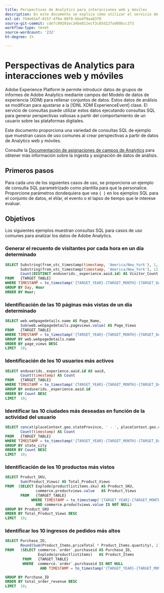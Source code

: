 ```yaml
---
title: Perspectivas de Analytics para interacciones web y móviles
description: En este documento se explica cómo utilizar el servicio de consultas para crear perspectivas procesables a partir de los datos de Adobe Analytics ingeridos.
exl-id: f64e61ef-0157-4f0a-88f8-bbe4f9aa83f0
source-git-commit: cde7c99291ec34be811ecf3c85d12fad09bcc373
workflow-type: tm+mt
source-wordcount: '232'
ht-degree: 1%

---
```


# Perspectivas de Analytics para interacciones web y móviles

Adobe Experience Platform le permite introducir datos de grupos de informes de Adobe Analytics mediante campos del Modelo de datos de experiencia (XDM) para rellenar conjuntos de datos. Estos datos de análisis se modifican para ajustarse a la [!DNL XDM ExperienceEvent] clase. El servicio de consultas puede utilizar estos datos ejecutando consultas SQL para generar perspectivas valiosas a partir del comportamiento de un usuario sobre las plataformas digitales.

Este documento proporciona una variedad de consultas SQL de ejemplo que muestran casos de uso comunes al crear perspectivas a partir de datos de Analytics web y móviles.

Consulte la [Documentación de asignaciones de campos de Analytics](../../sources/connectors/adobe-applications/mapping/analytics.md) para obtener más información sobre la ingesta y asignación de datos de análisis.

## Primeros pasos

Para cada uno de los siguientes casos de uso, se proporciona un ejemplo de consulta SQL parametrizado como plantilla para que la personalice. Proporcione parámetros dondequiera que vea `{ }` en los ejemplos SQL para el conjunto de datos, el eVar, el evento o el lapso de tiempo que le interese evaluar.

## Objetivos

Los siguientes ejemplos muestran consultas SQL para casos de uso comunes para analizar los datos de Adobe Analytics.

### Generar el recuento de visitantes por cada hora en un día determinado

```sql
SELECT Substring(from_utc_timestamp(timestamp, 'America/New_York'), 1, 10) AS Day,
       Substring(from_utc_timestamp(timestamp, 'America/New_York'), 12, 2) AS Hour,
       Count(DISTINCT enduserids._experience.aaid.id) AS Visitor_Count
FROM   {TARGET_TABLE}
WHERE TIMESTAMP = to_timestamp('{TARGET_YEAR}-{TARGET_MONTH}-{TARGET_DAY}')
GROUP BY Day, Hour
ORDER BY Hour;
```

### Identificación de las 10 páginas más vistas de un día determinado

```SQL
SELECT web.webpagedetails.name AS Page_Name,
       Sum(web.webpagedetails.pageviews.value) AS Page_Views
FROM   {TARGET_TABLE}
WHERE TIMESTAMP = to_timestamp('{TARGET_YEAR}-{TARGET_MONTH}-{TARGET_DAY}')
GROUP BY web.webpagedetails.name
ORDER BY page_views DESC
LIMIT  10;
```

### Identificación de los 10 usuarios más activos

```sql
SELECT enduserids._experience.aaid.id AS aaid,
       Count(timestamp) AS Count
FROM   {TARGET_TABLE}
WHERE TIMESTAMP = to_timestamp('{TARGET_YEAR}-{TARGET_MONTH}-{TARGET_DAY}')
GROUP BY enduserids._experience.aaid.id
ORDER BY Count DESC
LIMIT  10;
```

### Identificar las 10 ciudades más deseadas en función de la actividad del usuario

```sql
SELECT concat(placeContext.geo.stateProvince, ' - ', placeContext.geo.city) AS state_city,
       Count(timestamp) AS Count
FROM   {TARGET_TABLE}
WHERE TIMESTAMP = to_timestamp('{TARGET_YEAR}-{TARGET_MONTH}-{TARGET_DAY}')
GROUP BY state_city
ORDER BY Count DESC
LIMIT  10;
```

### Identificación de los 10 productos más vistos

```sql
SELECT Product_SKU,
       Sum(Product_Views) AS Total_Product_Views
FROM  (SELECT Explode(productlistitems.sku) AS Product_SKU,
              commerce.productviews.value   AS Product_Views
       FROM   {TARGET_TABLE}
            WHERE TIMESTAMP = to_timestamp('{TARGET_YEAR}-{TARGET_MONTH}-{TARGET_DAY}')
              AND commerce.productviews.value IS NOT NULL)
GROUP BY Product_SKU
ORDER BY Total_Product_Views DESC
LIMIT  10;
```

### Identificar los 10 ingresos de pedidos más altos

```sql
SELECT Purchase_ID,
       Round(Sum(Product_Items.priceTotal * Product_Items.quantity), 2) AS Total_Order_Revenue
FROM   (SELECT commerce.`order`.purchaseid AS Purchase_ID,
               Explode(productlistitems)   AS Product_Items
        FROM   {TARGET_TABLE}
        WHERE  commerce.`order`.purchaseid IS NOT NULL
                AND TIMESTAMP = to_timestamp('{TARGET_YEAR}-{TARGET_MONTH}-{TARGET_DAY}')

GROUP BY Purchase_ID
ORDER BY total_order_revenue DESC
LIMIT  10;
```
